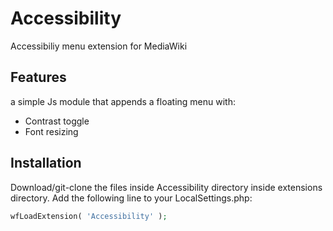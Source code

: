 # Accessibility

Accessibiliy menu extension for MediaWiki

## Features
a simple Js module that appends a floating menu with:
* Contrast toggle
* Font resizing


## Installation
Download/git-clone the files inside Accessibility directory inside extensions directory.
Add the following line to your LocalSettings.php: 
```php
wfLoadExtension( 'Accessibility' );
```

